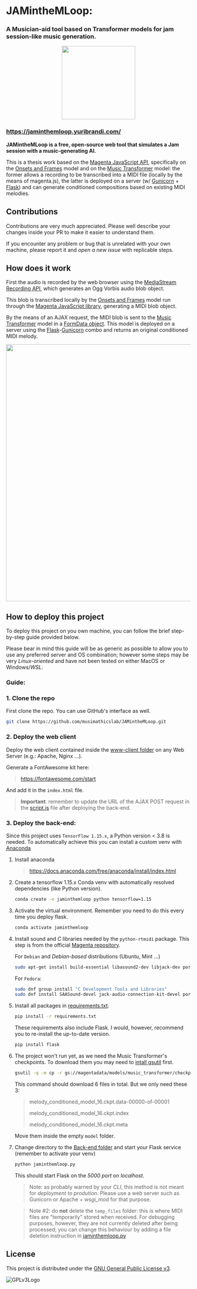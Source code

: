# JAMintheMLoop: 

### A Musician-aid tool based on Transformer models for jam session-like music generation.

<p align='center'> 
    <img src=https://github.com/musimathicslab/JAMintheMLoop/assets/52039988/7bf38b1c-293b-4662-a5aa-34a35c9f7703 width=200>
</p>

### https://jaminthemloop.yuribrandi.com/
**JAMintheMLoop is a free, open-source web tool that simulates a Jam session with a music-generating AI.**

This is a thesis work based on the [Magenta JavaScript API](https://github.com/magenta/magenta-js), specifically on the [Onsets and Frames](https://arxiv.org/abs/1710.11153) model and on the [Music Transformer](https://arxiv.org/abs/1809.04281) model: the former allows a recording to be transcribed into a MIDI file (locally by the means of magenta.js), the latter is deployed on a server (w/ [Gunicorn](https://gunicorn.org/) + [Flask](https://flask.palletsprojects.com/)) and can generate conditioned compositions based on existing MIDI melodies.

## Contributions

Contributions are very much appreciated. Please well describe your changes inside your PR to make it easier to understand them.

If you encounter any problem or bug that is unrelated with your own machine, please report it and *open a new issue* with replicable steps. 
## How does it work

First the audio is recorded by the web browser using the [MediaStream Recording API](https://developer.mozilla.org/en-US/docs/Web/API/MediaStream_Recording_API), which generates an Ogg Vorbis audio blob object. 

This blob is transcribed locally by the [Onsets and Frames](https://arxiv.org/abs/1710.11153) model run through the [Magenta JavaScript library](https://github.com/magenta/magenta-js), generating a MIDI blob object.

By the means of an AJAX request, the MIDI blob is sent to the [Music Transformer](https://arxiv.org/abs/1809.04281) model in a [FormData object](https://developer.mozilla.org/en-US/docs/Web/API/FormData). This model is deployed on a server using the [Flask](https://flask.palletsprojects.com/)-[Gunicorn](https://gunicorn.org/) combo and returns an original conditioned MIDI melody.

<center> 
    <img src=https://github.com/musimathicslab/JAMintheMLoop/assets/52039988/0d60b945-ae0e-4a4b-b36d-bc588ab0eb05 width=700>
</center>

## How to deploy this project

To deploy this project on you own machine, you can follow the brief step-by-step guide provided below. 

Please bear in mind this guide will be as generic as possible to allow you to use any preferred server and OS combination; however some steps may be very *Linux-oriented* and have not been tested on either MacOS or Windows/*WSL*.

### Guide:
### 1. Clone the repo
First clone the repo. You can use GitHub's interface as well.
 ```bash 
git clone https://github.com/musimathicslab/JAMintheMLoop.git 
```
### 2. Deploy the web client 
Deploy the web client contained inside the [www-client folder](www-client) on any Web Server (e.g.: Apache, Nginx ...).

Generate a FontAwesome kit here:

 >https://fontawesome.com/start

 And add it in the ``index.html`` file.

> **Important**: remember to update the URL of the AJAX POST request in the [script.js](www-client/scripts/script.js) file after deploying the back-end.

### 3. Deploy the back-end:

Since this project uses ``TensorFlow 1.15.x``, a Python version < 3.8 is needed. To automatically achieve this you can install a custom venv with [Anaconda](https://www.anaconda.com/download)

1. Install anaconda 
    > https://docs.anaconda.com/free/anaconda/install/index.html

2. Create a tensorflow 1.15.x Conda venv with automatically resolved dependencies (like Python version).

    ```bash 
    conda create -n jaminthemloop python tensorflow=1.15
    ```
3. Activate the virtual environment. Remember you need to do this every time you deploy flask.
     ```bash 
    conda activate jaminthemloop
    ```
4. Install sound and *C* libraries needed by the ``python-rtmidi`` package. This step is from the official [Magenta repository](https://github.com/magenta/magenta).

    For ``Debian`` and *Debian-based* distributions (Ubuntu, Mint ...)
    ```bash 
    sudo apt-get install build-essential libasound2-dev libjack-dev portaudio19-dev
    ```

    For ``Fedora``:
    ```bash 
    sudo dnf group install "C Development Tools and Libraries"
    sudo dnf install SAASound-devel jack-audio-connection-kit-devel portaudio-devel
    ```

5. Install all packages in [requirements.txt](requirements.txt).
     ```bash 
    pip install -r requirements.txt
    ```
    These requirements also include Flask. I would, however, recommend you to re-install the up-to-date version.
    ```bash 
    pip install flask
    ```
6. The project won't run yet, as we need the Music Transformer's checkpoints. To download them you may need to [intall gsutil]() first.

    ```bash
    gsutil -q -m cp -r gs://magentadata/models/music_transformer/checkpoints/*
    ```

    This command should download 6 files in total. But we only need these 3: 

    > melody_conditioned_model_16.ckpt.data-00000-of-00001
    >
    > melody_conditioned_model_16.ckpt.index
    >
    > melody_conditioned_model_16.ckpt.meta

    Move them inside the empty ``model`` folder. 

7. Change directory to the [Back-end folder](Flask-back-end) and start your Flask service (remember to activate your venv)
    ```bash 
    python jaminthemloop.py
    ```
    This should start Flask on the *5000 port* on *localhost*.

    > Note: as probably warned by your *CLI*, this method is not meant for *deployment to prodution*. Please use a web server such as Gunicorn or Apache + *wsgi_mod* for that purpose.

    > Note #2: do **not** delete the ``temp_files`` folder: this is where MIDI files are "temporarily" stored when received. For debugging purposes, however, they are not currently deleted after being processed; you can change this behaviour by adding a file deletion instruction in [jaminthemloop.py](Flask-back-end/jaminthemloop.py)
    


## License

This project is distributed under the [GNU General Public License v3](LICENSE.md).

![GPLv3Logo](https://www.gnu.org/graphics/gplv3-127x51.png)
